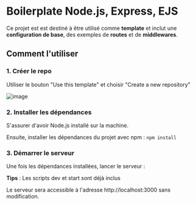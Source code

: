 # Boilerplate Node.js, Express, EJS

Ce projet est est destiné à être utilisé comme **template** et inclut une **configuration de base**, des exemples de **routes** et de **middlewares**.

## Comment l'utiliser

### 1. Créer le repo

Utiliser le bouton "Use this template" et choisir "Create a new repository"

![image](https://github.com/user-attachments/assets/8d32e3d8-9796-4e57-845f-4047a92009c1)

### 2. Installer les dépendances

S'assurer d'avoir Node.js installé sur la machine. 

Ensuite, installer les dépendances du projet avec npm : `npm install`

### 3. Démarrer le serveur

Une fois les dépendances installées, lancer le serveur :

**Tips** : Les scripts dev et start sont déjà inclus

Le serveur sera accessible à l'adresse http://localhost:3000 sans modification.

